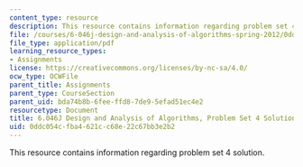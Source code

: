 ```yaml
---
content_type: resource
description: This resource contains information regarding problem set 4 solution.
file: /courses/6-046j-design-and-analysis-of-algorithms-spring-2012/0ddc054cfba4621cc68e22c67bb3e2b2_MIT6_046JS12_ps4_sol.pdf
file_type: application/pdf
learning_resource_types:
- Assignments
license: https://creativecommons.org/licenses/by-nc-sa/4.0/
ocw_type: OCWFile
parent_title: Assignments
parent_type: CourseSection
parent_uid: bda74b8b-6fee-ffd8-7de9-5efad51ec4e2
resourcetype: Document
title: 6.046J Design and Analysis of Algorithms, Problem Set 4 Solutions
uid: 0ddc054c-fba4-621c-c68e-22c67bb3e2b2
---
```

This resource contains information regarding problem set 4 solution.